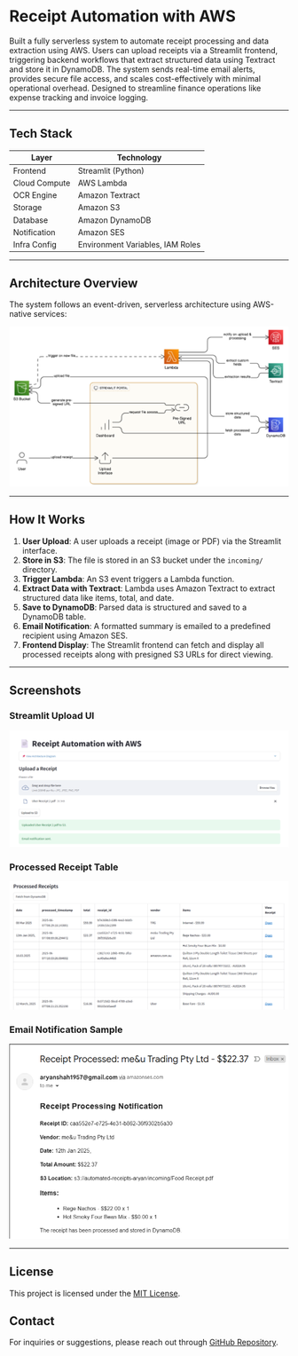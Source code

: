 # Receipt Automation with AWS

Built a fully serverless system to automate receipt processing and data extraction using AWS. Users can upload receipts via a Streamlit frontend, triggering backend workflows that extract structured data using Textract and store it in DynamoDB. The system sends real-time email alerts, provides secure file access, and scales cost-effectively with minimal operational overhead. Designed to streamline finance operations like expense tracking and invoice logging.

---

## Tech Stack

| Layer        | Technology              |
|--------------|--------------------------|
| Frontend     | Streamlit (Python)       |
| Cloud Compute| AWS Lambda               |
| OCR Engine   | Amazon Textract          |
| Storage      | Amazon S3                |
| Database     | Amazon DynamoDB          |
| Notification | Amazon SES     |
| Infra Config | Environment Variables, IAM Roles |

---

## Architecture Overview

The system follows an event-driven, serverless architecture using AWS-native services:

![Architecture Diagram](screenshots/architecture.png)

---

## How It Works

1. **User Upload**: A user uploads a receipt (image or PDF) via the Streamlit interface.
2. **Store in S3**: The file is stored in an S3 bucket under the `incoming/` directory.
3. **Trigger Lambda**: An S3 event triggers a Lambda function.
4. **Extract Data with Textract**: Lambda uses Amazon Textract to extract structured data like items, total, and date.
5. **Save to DynamoDB**: Parsed data is structured and saved to a DynamoDB table.
6. **Email Notification**: A formatted summary is emailed to a predefined recipient using Amazon SES.
7. **Frontend Display**: The Streamlit frontend can fetch and display all processed receipts along with presigned S3 URLs for direct viewing.

---

## Screenshots

### Streamlit Upload UI
![Upload Screenshot](screenshots/upload.png)

### Processed Receipt Table
![Receipt Table](screenshots/receipts_table.png)

### Email Notification Sample
![Email](screenshots/email.png)

---

## License

This project is licensed under the [MIT License](LICENSE).

## Contact

For inquiries or suggestions, please reach out through [GitHub Repository](https://github.com/AryanShah30/receipt-automation-using-aws).

